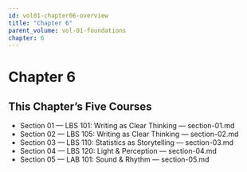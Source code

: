 ```yaml
---
id: vol01-chapter06-overview
title: "Chapter 6"
parent_volume: vol-01-foundations
chapter: 6
---
```


# Chapter 6

## This Chapter’s Five Courses
- Section 01 — LBS 101: Writing as Clear Thinking — section-01.md
- Section 02 — LBS 105: Writing as Clear Thinking — section-02.md
- Section 03 — LBS 110: Statistics as Storytelling — section-03.md
- Section 04 — LBS 120: Light & Perception — section-04.md
- Section 05 — LAB 101: Sound & Rhythm — section-05.md

